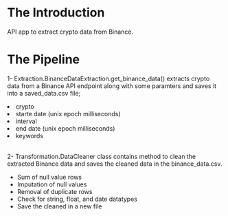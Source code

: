 # The Introduction
API app to extract crypto data from Binance.

# The Pipeline

1- Extraction.BinanceDataExtraction.get_binance_data() extracts crypto data from a Binance API endpoint along with some paramters and saves it into a saved_data.csv file;
<ui>
  <li>crypto</li>
  <li>starte date (unix epoch milliseconds)</li>
  <li>interval</li>
  <li>end date (unix epoch milliseconds)</li>
  <li>keywords</li>
</ui>

<br>

2- Transformation.DataCleaner class contains method to clean the extracted Binance data and saves the cleaned data in the binance_data.csv.
<ul>
  <li>Sum of null value rows</li>
  <li>Imputation of null values</li>
  <li>Removal of duplicate rows</li>
  <li>Check for string, float, and date datatypes</li>
  <li>Save the cleaned in a new file</li>
</u;>
